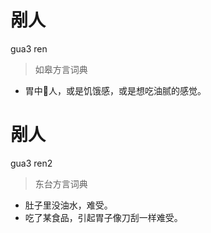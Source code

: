 # 剐人
gua3 ren
> 如皋方言词典
- 胃中𤵥人，或是饥饿感，或是想吃油腻的感觉。

# 剐人
gua3 ren2
> 东台方言词典
- 肚子里没油水，难受。
- 吃了某食品，引起胃子像刀刮一样难受。
